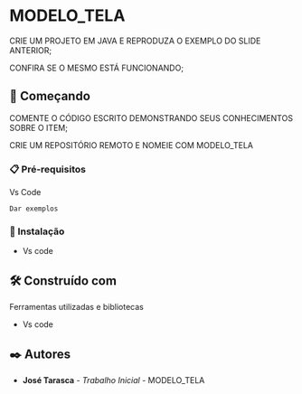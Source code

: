 # MODELO_TELA

CRIE UM PROJETO EM JAVA E REPRODUZA O EXEMPLO DO SLIDE ANTERIOR;

CONFIRA SE O MESMO ESTÁ FUNCIONANDO;



## 🚀 Começando

COMENTE O CÓDIGO ESCRITO DEMONSTRANDO SEUS CONHECIMENTOS SOBRE O ITEM;

CRIE UM REPOSITÓRIO REMOTO E NOMEIE COM MODELO_TELA

### 📋 Pré-requisitos

Vs Code 

```
Dar exemplos
```

### 🔧 Instalação

* Vs code

## 🛠️ Construído com

Ferramentas utilizadas e bibliotecas

* Vs code 


## ✒️ Autores

* **José Tarasca** - *Trabalho Inicial* - MODELO_TELA

